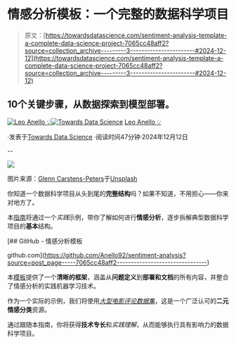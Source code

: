 # 情感分析模板：一个完整的数据科学项目

> 原文：[https://towardsdatascience.com/sentiment-analysis-template-a-complete-data-science-project-7065cc48aff2?source=collection_archive---------3-----------------------#2024-12-12](https://towardsdatascience.com/sentiment-analysis-template-a-complete-data-science-project-7065cc48aff2?source=collection_archive---------3-----------------------#2024-12-12)

## 10个关键步骤，从数据探索到模型部署。

[](https://medium.com/@panData?source=post_page---byline--7065cc48aff2--------------------------------)[![Leo Anello 💡](../Images/635ecdec15cda7864d92bf0f1496b6fa.png)](https://medium.com/@panData?source=post_page---byline--7065cc48aff2--------------------------------)[](https://towardsdatascience.com/?source=post_page---byline--7065cc48aff2--------------------------------)[![Towards Data Science](../Images/a6ff2676ffcc0c7aad8aaf1d79379785.png)](https://towardsdatascience.com/?source=post_page---byline--7065cc48aff2--------------------------------) [Leo Anello 💡](https://medium.com/@panData?source=post_page---byline--7065cc48aff2--------------------------------)

·发表于[Towards Data Science](https://towardsdatascience.com/?source=post_page---byline--7065cc48aff2--------------------------------) ·阅读时间47分钟·2024年12月12日

--

![](../Images/0eb95530516a8bca28e1c8a0037d3287.png)

图片来源：[Glenn Carstens-Peters](https://unsplash.com/@glenncarstenspeters?utm_source=medium&utm_medium=referral)于[Unsplash](https://unsplash.com/?utm_source=medium&utm_medium=referral)

你知道一个数据科学项目从头到尾的**完整结构**吗？如果不知道，不用担心——你来对地方了。

本[指南](https://github.com/Anello92/sentiment-analysis)将通过一个*实践*示例，带你了解如何进行**情感分析**，逐步拆解典型数据科学项目的**基本**结构。

[](https://github.com/Anello92/sentiment-analysis?source=post_page-----7065cc48aff2--------------------------------) [## GitHub - 情感分析模板

github.com](https://github.com/Anello92/sentiment-analysis?source=post_page-----7065cc48aff2--------------------------------)

本[模板](https://github.com/Anello92/sentiment-analysis/blob/main/x_sentiment_analysis_project.ipynb)提供了一个**清晰的框架**，涵盖从**问题定义**到**部署和文档**的所有内容，并整合了情感分析的实践机器学习技术。

作为一个实际的示例，我们将使用[*大型电影评论数据集*](https://www.kaggle.com/datasets/lakshmi25npathi/imdb-dataset-of-50k-movie-reviews/data)，这是一个广泛认可的**二元情感分类**资源。

通过跟随本指南，你将获得**技术专长**和*实践理解*，从而能够执行具有影响力的数据科学项目。
